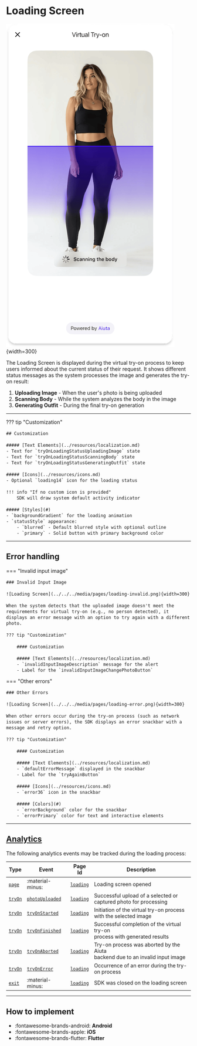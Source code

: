 # Loading Screen

![Loading Screen](/media/pages/loading-screen.png){width=300}

The Loading Screen is displayed during the virtual try-on process to keep users informed about the current status of their request. It shows different status messages as the system processes the image and generates the try-on result:

1. **Uploading Image** - When the user's photo is being uploaded
2. **Scanning Body** - While the system analyzes the body in the image
3. **Generating Outfit** - During the final try-on generation

---

??? tip "Customization"

    ## Customization

    ##### [Text Elements](../resources/localization.md)
    - Text for `tryOnLoadingStatusUploadingImage` state
    - Text for `tryOnLoadingStatusScanningBody` state
    - Text for `tryOnLoadingStatusGeneratingOutfit` state

    ##### [Icons](../resources/icons.md)
    - Optional `loading14` icon for the loading status

    !!! info "If no custom icon is provided"
        SDK will draw system default activity indicator

    ##### [Styles](#)
    - `backgroundGradient` for the loading animation
    - `statusStyle` appearance:
        - `blurred` - Default blurred style with optional outline
        - `primary` - Solid button with primary background color

---

## Error handling

=== "Invalid input image"

    ### Invalid Input Image

    ![Loading Screen](../../../media/pages/loading-invalid.png){width=300}

    When the system detects that the uploaded image doesn't meet the requirements for virtual try-on (e.g., no person detected), it displays an error message with an option to try again with a different photo.

    ??? tip "Customization"

        #### Customization

        ##### [Text Elements](../resources/localization.md)
        - `invalidInputImageDescription` message for the alert
        - Label for the `invalidInputImageChangePhotoButton`

=== "Other errors"

    ### Other Errors

    ![Loading Screen](../../../media/pages/loading-error.png){width=300}

    When other errors occur during the try-on process (such as network issues or server errors), the SDK displays an error snackbar with a message and retry option.

    ??? tip "Customization"

        #### Customization

        ##### [Text Elements](../resources/localization.md)
        - `defaultErrorMessage` displayed in the snackbar
        - Label for the `tryAgainButton`

        ##### [Icons](../resources/icons.md)
        - `error36` icon in the snackbar

        ##### [Colors](#)
        - `errorBackground` color for the snackbar
        - `errorPrimary` color for text and interactive elements

---

## [Analytics](../analytics/analytics.md)

The following analytics events may be tracked during the loading process:

| Type | Event | Page Id | Description |
|------|-------|---------|-------------|
| [`page`](../analytics/analytics.md#event-types) | :material-minus: | [`loading`](../analytics/analytics.md#page) | Loading screen opened |
| [`tryOn`](../analytics/analytics.md#event-types) | [`photoUploaded`](../analytics/analytics.md#try-on) | [`loading`](../analytics/analytics.md#page) | Successful upload of a selected or<br> captured photo for processing |
| [`tryOn`](../analytics/analytics.md#event-types) | [`tryOnStarted`](../analytics/analytics.md#try-on) | [`loading`](../analytics/analytics.md#page) | Initiation of the virtual try-on process<br>with the selected image |
| [`tryOn`](../analytics/analytics.md#event-types) | [`tryOnFinished`](../analytics/analytics.md#try-on) | [`loading`](../analytics/analytics.md#page) | Successful completion of the virtual try-on<br>process with generated results |
| [`tryOn`](../analytics/analytics.md#event-types) | [`tryOnAborted`](../analytics/analytics.md#try-on) | [`loading`](../analytics/analytics.md#page) | Try-on process was aborted by the Aiuta<br>backend due to an invalid input image |
| [`tryOn`](../analytics/analytics.md#event-types) | [`tryOnError`](../analytics/analytics.md#try-on) | [`loading`](../analytics/analytics.md#page) | Occurrence of an error during the try-on process |
| [`exit`](../analytics/analytics.md#event-types) | :material-minus: | [`loading`](../analytics/analytics.md#page) | SDK was closed on the loading screen |

---

## How to implement

<div class="grid cards" markdown>

- :fontawesome-brands-android: __Android__
- :fontawesome-brands-apple: __iOS__
- :fontawesome-brands-flutter: __Flutter__

</div>
